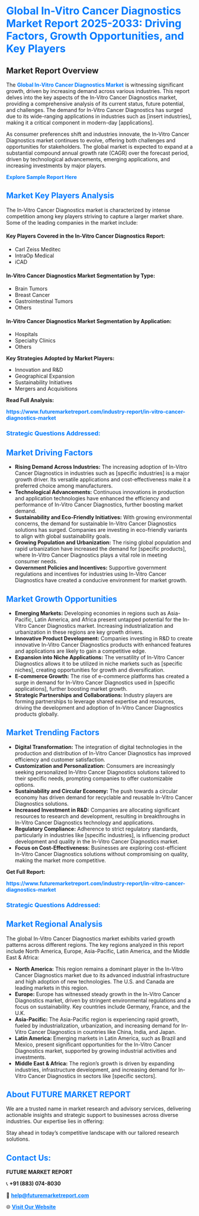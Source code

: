 <h1 style="color: #007BFF;">Global In-Vitro Cancer Diagnostics Market Report 2025-2033: Driving Factors, Growth Opportunities, and Key Players</h1>

<section id="overview">
<h2>Market Report Overview</h2>
<p>The <a href="https://www.futuremarketreport.com/industry-report/in-vitro-cancer-diagnostics-market" style="color: #007BFF; text-decoration: none;"><strong>Global In-Vitro Cancer Diagnostics Market</strong></a> is witnessing significant growth, driven by increasing demand across various industries. This report delves into the key aspects of the In-Vitro Cancer Diagnostics market, providing a comprehensive analysis of its current status, future potential, and challenges. The demand for In-Vitro Cancer Diagnostics has surged due to its wide-ranging applications in industries such as [insert industries], making it a critical component in modern-day [applications].</p>
<p>As consumer preferences shift and industries innovate, the In-Vitro Cancer Diagnostics market continues to evolve, offering both challenges and opportunities for stakeholders. The global market is expected to expand at a substantial compound annual growth rate (CAGR) over the forecast period, driven by technological advancements, emerging applications, and increasing investments by major players.</p>
</section>

<section id="overview">
<p><a href="https://www.futuremarketreport.com/request-sample/reportId=36178" style="color: #007BFF; text-decoration: none;"><strong>Explore Sample Report Here</strong></a></p>
</section>

<section id="key-players">
<h2 style="color: #007BFF;">Market Key Players Analysis</h2>
<p>The In-Vitro Cancer Diagnostics market is characterized by intense competition among key players striving to capture a larger market share. Some of the leading companies in the market include:</p>
<h4>Key Players Covered in the In-Vitro Cancer Diagnostics Report:</h4>
<ul><li>Carl Zeiss Meditec</li><li>IntraOp Medical</li><li>iCAD</li></ul>
<h4>In-Vitro Cancer Diagnostics Market Segmentation by Type:</h4>
<ul><li>Brain Tumors</li><li>Breast Cancer</li><li>Gastrointestinal Tumors</li><li>Others</li></ul>

<h4>In-Vitro Cancer Diagnostics Market Segmentation by Application:</h4>
<ul><li>Hospitals</li><li>Specialty Clinics</li><li>Others</li></ul>
<p><strong>Key Strategies Adopted by Market Players:</strong></p>
<ul>
<li>Innovation and R&D</li>
<li>Geographical Expansion</li>
<li>Sustainability Initiatives</li>
<li>Mergers and Acquisitions</li>
</ul>
</section>

<section>
<p><strong>Read Full Analysis: </strong></p><a href="https://www.futuremarketreport.com/industry-report/in-vitro-cancer-diagnostics-market" style="color: #007BFF; text-decoration: none;"><strong>https://www.futuremarketreport.com/industry-report/in-vitro-cancer-diagnostics-market</strong></a>
<h3 style="color: #007BFF;">Strategic Questions Addressed:</h3>
</section>

<section id="driving-factors">
<h2 style="color: #007BFF;">Market Driving Factors</h2>
<ul>
<li><strong>Rising Demand Across Industries:</strong> The increasing adoption of In-Vitro Cancer Diagnostics in industries such as [specific industries] is a major growth driver. Its versatile applications and cost-effectiveness make it a preferred choice among manufacturers.</li>
<li><strong>Technological Advancements:</strong> Continuous innovations in production and application technologies have enhanced the efficiency and performance of In-Vitro Cancer Diagnostics, further boosting market demand.</li>
<li><strong>Sustainability and Eco-Friendly Initiatives:</strong> With growing environmental concerns, the demand for sustainable In-Vitro Cancer Diagnostics solutions has surged. Companies are investing in eco-friendly variants to align with global sustainability goals.</li>
<li><strong>Growing Population and Urbanization:</strong> The rising global population and rapid urbanization have increased the demand for [specific products], where In-Vitro Cancer Diagnostics plays a vital role in meeting consumer needs.</li>
<li><strong>Government Policies and Incentives:</strong> Supportive government regulations and incentives for industries using In-Vitro Cancer Diagnostics have created a conducive environment for market growth.</li>
</ul>
</section>

<section id="growth-opportunities">
<h2 style="color: #007BFF;">Market Growth Opportunities</h2>
<ul>
<li><strong>Emerging Markets:</strong> Developing economies in regions such as Asia-Pacific, Latin America, and Africa present untapped potential for the In-Vitro Cancer Diagnostics market. Increasing industrialization and urbanization in these regions are key growth drivers.</li>
<li><strong>Innovative Product Development:</strong> Companies investing in R&D to create innovative In-Vitro Cancer Diagnostics products with enhanced features and applications are likely to gain a competitive edge.</li>
<li><strong>Expansion into Niche Applications:</strong> The versatility of In-Vitro Cancer Diagnostics allows it to be utilized in niche markets such as [specific niches], creating opportunities for growth and diversification.</li>
<li><strong>E-commerce Growth:</strong> The rise of e-commerce platforms has created a surge in demand for In-Vitro Cancer Diagnostics used in [specific applications], further boosting market growth.</li>
<li><strong>Strategic Partnerships and Collaborations:</strong> Industry players are forming partnerships to leverage shared expertise and resources, driving the development and adoption of In-Vitro Cancer Diagnostics products globally.</li>
</ul>
</section>

<section id="trending-factors">
<h2 style="color: #007BFF;">Market Trending Factors</h2>
<ul>
<li><strong>Digital Transformation:</strong> The integration of digital technologies in the production and distribution of In-Vitro Cancer Diagnostics has improved efficiency and customer satisfaction.</li>
<li><strong>Customization and Personalization:</strong> Consumers are increasingly seeking personalized In-Vitro Cancer Diagnostics solutions tailored to their specific needs, prompting companies to offer customizable options.</li>
<li><strong>Sustainability and Circular Economy:</strong> The push towards a circular economy has driven demand for recyclable and reusable In-Vitro Cancer Diagnostics solutions.</li>
<li><strong>Increased Investment in R&D:</strong> Companies are allocating significant resources to research and development, resulting in breakthroughs in In-Vitro Cancer Diagnostics technology and applications.</li>
<li><strong>Regulatory Compliance:</strong> Adherence to strict regulatory standards, particularly in industries like [specific industries], is influencing product development and quality in the In-Vitro Cancer Diagnostics market.</li>
<li><strong>Focus on Cost-Effectiveness:</strong> Businesses are exploring cost-efficient In-Vitro Cancer Diagnostics solutions without compromising on quality, making the market more competitive.</li>
</ul>
</section>

<section>
<p><strong>Get Full Report: </strong></p><a href="https://www.futuremarketreport.com/industry-report/in-vitro-cancer-diagnostics-market" style="color: #007BFF; text-decoration: none;"><strong>https://www.futuremarketreport.com/industry-report/in-vitro-cancer-diagnostics-market</strong></a>
<h3 style="color: #007BFF;">Strategic Questions Addressed:</h3>
</section>


<section id="regional-analysis">
<h2 style="color: #007BFF;">Market Regional Analysis</h2>
<p>The global In-Vitro Cancer Diagnostics market exhibits varied growth patterns across different regions. The key regions analyzed in this report include North America, Europe, Asia-Pacific, Latin America, and the Middle East & Africa:</p>
<ul>
<li><strong>North America:</strong> This region remains a dominant player in the In-Vitro Cancer Diagnostics market due to its advanced industrial infrastructure and high adoption of new technologies. The U.S. and Canada are leading markets in this region.</li>
<li><strong>Europe:</strong> Europe has witnessed steady growth in the In-Vitro Cancer Diagnostics market, driven by stringent environmental regulations and a focus on sustainability. Key countries include Germany, France, and the U.K.</li>
<li><strong>Asia-Pacific:</strong> The Asia-Pacific region is experiencing rapid growth, fueled by industrialization, urbanization, and increasing demand for In-Vitro Cancer Diagnostics in countries like China, India, and Japan.</li>
<li><strong>Latin America:</strong> Emerging markets in Latin America, such as Brazil and Mexico, present significant opportunities for the In-Vitro Cancer Diagnostics market, supported by growing industrial activities and investments.</li>
<li><strong>Middle East & Africa:</strong> The region’s growth is driven by expanding industries, infrastructure development, and increasing demand for In-Vitro Cancer Diagnostics in sectors like [specific sectors].</li>
</ul>
</section>

<footer>
<h2 style="color: #007BFF;">About FUTURE MARKET REPORT</h2>
<p>We are a trusted name in market research and advisory services, delivering actionable insights and strategic support to businesses across diverse industries. Our expertise lies in offering:</p>

<p>Stay ahead in today’s competitive landscape with our tailored research solutions.</p>

<h2 style="color: #007BFF;">Contact Us:</h2>
<p><strong>FUTURE MARKET REPORT</strong></p>
<p>📞 <strong>+91 (883) 074-8030</strong></p>
<p>📧 <strong><a href="mailto:help@futuremarketreport.com" style="color: #007BFF;">help@futuremarketreport.com</a></strong></p>
<p>🌐 <strong><a href="https://www.futuremarketreport.com/" style="color: #007BFF;">Visit Our Website</a></strong></p>
</footer>